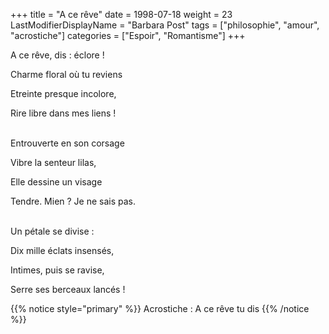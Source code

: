 +++
title = "A ce rêve"
date = 1998-07-18
weight = 23
LastModifierDisplayName = "Barbara Post"
tags = ["philosophie", "amour", "acrostiche"]
categories = ["Espoir", "Romantisme"]
+++

A ce rêve, dis : éclore !

Charme floral où tu reviens

Etreinte presque incolore,

Rire libre dans mes liens !

 \
Entrouverte en son corsage

Vibre la senteur lilas,

Elle dessine un visage

Tendre. Mien ? Je ne sais pas.

 \
Un pétale se divise :

Dix mille éclats insensés,

Intimes, puis se ravise,

Serre ses berceaux lancés !

{{% notice style="primary" %}}
Acrostiche : A ce rêve tu dis
{{% /notice %}}
